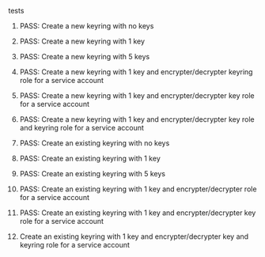 tests

1. PASS: Create a new keyring with no keys
1. PASS: Create a new keyring with 1 key
1. PASS: Create a new keyring with 5 keys
1. PASS: Create a new keyring with 1 key and encrypter/decrypter keyring role for a service account
1. PASS: Create a new keyring with 1 key and encrypter/decrypter key role for a service account
1. PASS: Create a new keyring with 1 key and encrypter/decrypter key role and keyring role for a service account

1. PASS: Create an existing keyring with no keys
1. PASS: Create an existing keyring with 1 key
1. PASS: Create an existing keyring with 5 keys
1. PASS: Create an existing keyring with 1 key and encrypter/decrypter role for a service account
1. PASS: Create an existing keyring with 1 key and encrypter/decrypter key role for a service account
1. Create an existing keyring with 1 key and encrypter/decrypter key and keyring role for a service account
